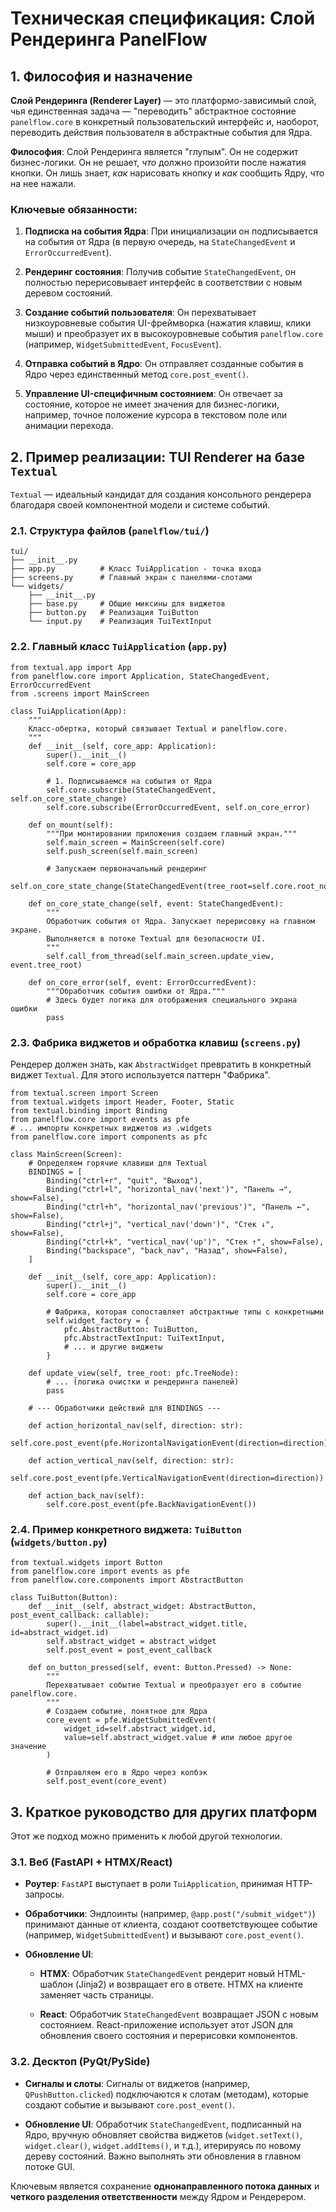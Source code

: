 # Техническая спецификация: Слой Рендеринга PanelFlow

## 1. Философия и назначение

**Слой Рендеринга (Renderer Layer)** — это платформо-зависимый слой, чья единственная задача — "переводить" абстрактное состояние `panelflow.core` в конкретный пользовательский интерфейс и, наоборот, переводить действия пользователя в абстрактные события для Ядра.

**Философия**: Слой Рендеринга является "глупым". Он не содержит бизнес-логики. Он не решает, _что_ должно произойти после нажатия кнопки. Он лишь знает, _как_ нарисовать кнопку и _как_ сообщить Ядру, что на нее нажали.

### Ключевые обязанности:

1. **Подписка на события Ядра**: При инициализации он подписывается на события от Ядра (в первую очередь, на `StateChangedEvent` и `ErrorOccurredEvent`).
    
2. **Рендеринг состояния**: Получив событие `StateChangedEvent`, он полностью перерисовывает интерфейс в соответствии с новым деревом состояний.
    
3. **Создание событий пользователя**: Он перехватывает низкоуровневые события UI-фреймворка (нажатия клавиш, клики мыши) и преобразует их в высокоуровневые события `panelflow.core` (например, `WidgetSubmittedEvent`, `FocusEvent`).
    
4. **Отправка событий в Ядро**: Он отправляет созданные события в Ядро через единственный метод `core.post_event()`.
    
5. **Управление UI-специфичным состоянием**: Он отвечает за состояние, которое не имеет значения для бизнес-логики, например, точное положение курсора в текстовом поле или анимации перехода.
    

## 2. Пример реализации: TUI Renderer на базе `Textual`

`Textual` — идеальный кандидат для создания консольного рендерера благодаря своей компонентной модели и системе событий.

### 2.1. Структура файлов (`panelflow/tui/`)

```
tui/
├── __init__.py
├── app.py          # Класс TuiApplication - точка входа
├── screens.py      # Главный экран с панелями-слотами
└── widgets/
    ├── __init__.py
    ├── base.py     # Общие миксины для виджетов
    ├── button.py   # Реализация TuiButton
    └── input.py    # Реализация TuiTextInput
```

### 2.2. Главный класс `TuiApplication` (`app.py`)

```
from textual.app import App
from panelflow.core import Application, StateChangedEvent, ErrorOccurredEvent
from .screens import MainScreen

class TuiApplication(App):
    """
    Класс-обертка, который связывает Textual и panelflow.core.
    """
    def __init__(self, core_app: Application):
        super().__init__()
        self.core = core_app

        # 1. Подписываемся на события от Ядра
        self.core.subscribe(StateChangedEvent, self.on_core_state_change)
        self.core.subscribe(ErrorOccurredEvent, self.on_core_error)

    def on_mount(self):
        """При монтировании приложения создаем главный экран."""
        self.main_screen = MainScreen(self.core)
        self.push_screen(self.main_screen)
        
        # Запускаем первоначальный рендеринг
        self.on_core_state_change(StateChangedEvent(tree_root=self.core.root_node))

    def on_core_state_change(self, event: StateChangedEvent):
        """
        Обработчик события от Ядра. Запускает перерисовку на главном экране.
        Выполняется в потоке Textual для безопасности UI.
        """
        self.call_from_thread(self.main_screen.update_view, event.tree_root)

    def on_core_error(self, event: ErrorOccurredEvent):
        """Обработчик события ошибки от Ядра."""
        # Здесь будет логика для отображения специального экрана ошибки
        pass
```

### 2.3. Фабрика виджетов и обработка клавиш (`screens.py`)

Рендерер должен знать, как `AbstractWidget` превратить в конкретный виджет `Textual`. Для этого используется паттерн "Фабрика".

```
from textual.screen import Screen
from textual.widgets import Header, Footer, Static
from textual.binding import Binding
from panelflow.core import events as pfe
# ... импорты конкретных виджетов из .widgets
from panelflow.core import components as pfc

class MainScreen(Screen):
    # Определяем горячие клавиши для Textual
    BINDINGS = [
        Binding("ctrl+r", "quit", "Выход"),
        Binding("ctrl+l", "horizontal_nav('next')", "Панель →", show=False),
        Binding("ctrl+h", "horizontal_nav('previous')", "Панель ←", show=False),
        Binding("ctrl+j", "vertical_nav('down')", "Стек ↓", show=False),
        Binding("ctrl+k", "vertical_nav('up')", "Стек ↑", show=False),
        Binding("backspace", "back_nav", "Назад", show=False),
    ]

    def __init__(self, core_app: Application):
        super().__init__()
        self.core = core_app
        
        # Фабрика, которая сопоставляет абстрактные типы с конкретными
        self.widget_factory = {
            pfc.AbstractButton: TuiButton,
            pfc.AbstractTextInput: TuiTextInput,
            # ... и другие виджеты
        }
    
    def update_view(self, tree_root: pfc.TreeNode):
        # ... (логика очистки и рендеринга панелей)
        pass

    # --- Обработчики действий для BINDINGS ---

    def action_horizontal_nav(self, direction: str):
        self.core.post_event(pfe.HorizontalNavigationEvent(direction=direction))

    def action_vertical_nav(self, direction: str):
        self.core.post_event(pfe.VerticalNavigationEvent(direction=direction))
        
    def action_back_nav(self):
        self.core.post_event(pfe.BackNavigationEvent())
```

### 2.4. Пример конкретного виджета: `TuiButton` (`widgets/button.py`)

```
from textual.widgets import Button
from panelflow.core import events as pfe
from panelflow.core.components import AbstractButton

class TuiButton(Button):
    def __init__(self, abstract_widget: AbstractButton, post_event_callback: callable):
        super().__init__(label=abstract_widget.title, id=abstract_widget.id)
        self.abstract_widget = abstract_widget
        self.post_event = post_event_callback

    def on_button_pressed(self, event: Button.Pressed) -> None:
        """
        Перехватывает событие Textual и преобразует его в событие panelflow.core.
        """
        # Создаем событие, понятное для Ядра
        core_event = pfe.WidgetSubmittedEvent(
            widget_id=self.abstract_widget.id,
            value=self.abstract_widget.value # или любое другое значение
        )
        
        # Отправляем его в Ядро через колбэк
        self.post_event(core_event)
```

## 3. Краткое руководство для других платформ

Этот же подход можно применить к любой другой технологии.

### 3.1. Веб (FastAPI + HTMX/React)

- **Роутер**: `FastAPI` выступает в роли `TuiApplication`, принимая HTTP-запросы.
    
- **Обработчики**: Эндпоинты (например, `@app.post("/submit_widget")`) принимают данные от клиента, создают соответствующее событие (например, `WidgetSubmittedEvent`) и вызывают `core.post_event()`.
    
- **Обновление UI**:
    
    - **HTMX**: Обработчик `StateChangedEvent` рендерит новый HTML-шаблон (Jinja2) и возвращает его в ответе. HTMX на клиенте заменяет часть страницы.
        
    - **React**: Обработчик `StateChangedEvent` возвращает JSON с новым состоянием. React-приложение использует этот JSON для обновления своего состояния и перерисовки компонентов.
        

### 3.2. Десктоп (PyQt/PySide)

- **Сигналы и слоты**: Сигналы от виджетов (например, `QPushButton.clicked`) подключаются к слотам (методам), которые создают событие и вызывают `core.post_event()`.
    
- **Обновление UI**: Обработчик `StateChangedEvent`, подписанный на Ядро, вручную обновляет свойства виджетов (`widget.setText()`, `widget.clear()`, `widget.addItems()`, и т.д.), итерируясь по новому дереву состояний. Важно выполнять эти обновления в главном потоке GUI.
    

Ключевым является сохранение **однонаправленного потока данных** и **четкого разделения ответственности** между Ядром и Рендерером.